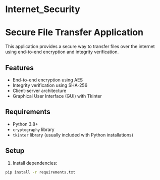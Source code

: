 # Internet_Security
# Secure File Transfer Application

This application provides a secure way to transfer files over the internet using end-to-end encryption and integrity verification.

## Features

- End-to-end encryption using AES
- Integrity verification using SHA-256
- Client-server architecture
- Graphical User Interface (GUI) with Tkinter

## Requirements

- Python 3.8+
- `cryptography` library
- `tkinter` library (usually included with Python installations)

## Setup

1. Install dependencies:

```sh
pip install -r requirements.txt
